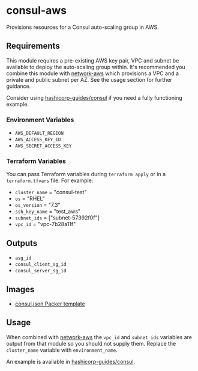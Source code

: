 # consul-aws

Provisions resources for a Consul auto-scaling group in AWS.

## Requirements

This module requires a pre-existing AWS key pair, VPC and subnet be available to
deploy the auto-scaling group within. It's recommended you combine this module
with [network-aws](https://github.com/hashicorp-modules/network-aws/) which
provisions a VPC and a private and public subnet per AZ. See the usage section
for further guidance.

Consider using [hashicorp-guides/consul](https://github.com/hashicorp-guides/consul/blob/master/terraform-aws/)
if you need a fully functioning example.

### Environment Variables

- `AWS_DEFAULT_REGION`
- `AWS_ACCESS_KEY_ID`
- `AWS_SECRET_ACCESS_KEY`

### Terraform Variables

You can pass Terraform variables during `terraform apply` or in a
`terraform.tfvars` file. For example:

- `cluster_name` = "consul-test"
- `os` = "RHEL"
- `os_version` = "7.3"
- `ssh_key_name` = "test_aws"
- `subnet_ids` = ["subnet-57392f0f"]
- `vpc_id` = "vpc-7b28a11f"

## Outputs

- `asg_id`
- `consul_client_sg_id`
- `consul_server_sg_id`

## Images

- [consul.json Packer template](https://github.com/hashicorp-modules/packer-templates/blob/master/consul/consul.json)

## Usage

When combined with [network-aws](https://github.com/hashicorp-modules/network-aws/)
the `vpc_id` and `subnet_ids` variables are output from that module so you should
not supply them. Replace the `cluster_name` variable with `environment_name`.

An example is available in [hashicorp-guides/consul](https://github.com/hashicorp-guides/consul/blob/master/terraform-aws/main.tf).

